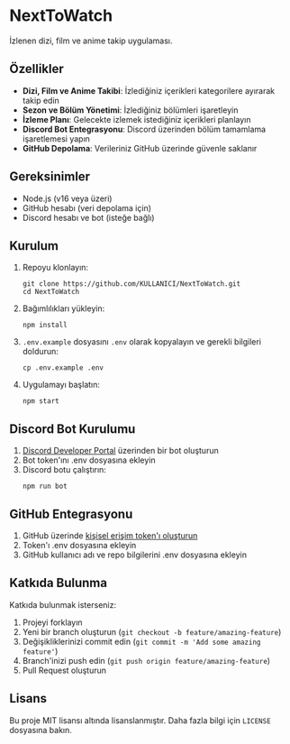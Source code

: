 # NextToWatch

İzlenen dizi, film ve anime takip uygulaması.

## Özellikler

- **Dizi, Film ve Anime Takibi**: İzlediğiniz içerikleri kategorilere ayırarak takip edin
- **Sezon ve Bölüm Yönetimi**: İzlediğiniz bölümleri işaretleyin
- **İzleme Planı**: Gelecekte izlemek istediğiniz içerikleri planlayın
- **Discord Bot Entegrasyonu**: Discord üzerinden bölüm tamamlama işaretlemesi yapın
- **GitHub Depolama**: Verileriniz GitHub üzerinde güvenle saklanır

## Gereksinimler

- Node.js (v16 veya üzeri)
- GitHub hesabı (veri depolama için)
- Discord hesabı ve bot (isteğe bağlı)

## Kurulum

1. Repoyu klonlayın:
   ```
   git clone https://github.com/KULLANICI/NextToWatch.git
   cd NextToWatch
   ```

2. Bağımlılıkları yükleyin:
   ```
   npm install
   ```

3. `.env.example` dosyasını `.env` olarak kopyalayın ve gerekli bilgileri doldurun:
   ```
   cp .env.example .env
   ```

4. Uygulamayı başlatın:
   ```
   npm start
   ```

## Discord Bot Kurulumu

1. [Discord Developer Portal](https://discord.com/developers/applications) üzerinden bir bot oluşturun
2. Bot token'ını .env dosyasına ekleyin
3. Discord botu çalıştırın:
   ```
   npm run bot
   ```

## GitHub Entegrasyonu

1. GitHub üzerinde [kişisel erişim token'ı oluşturun](https://github.com/settings/tokens)
2. Token'ı .env dosyasına ekleyin
3. GitHub kullanıcı adı ve repo bilgilerini .env dosyasına ekleyin

## Katkıda Bulunma

Katkıda bulunmak isterseniz:

1. Projeyi forklayın
2. Yeni bir branch oluşturun (`git checkout -b feature/amazing-feature`)
3. Değişikliklerinizi commit edin (`git commit -m 'Add some amazing feature'`)
4. Branch'inizi push edin (`git push origin feature/amazing-feature`)
5. Pull Request oluşturun

## Lisans

Bu proje MIT lisansı altında lisanslanmıştır. Daha fazla bilgi için `LICENSE` dosyasına bakın. 